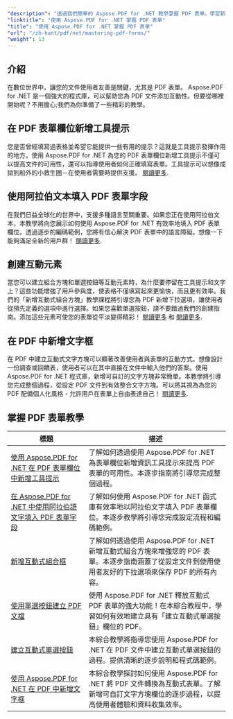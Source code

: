 ```yaml
---
"description": "透過我們簡單的 Aspose.PDF for .NET 教學掌握 PDF 表單。學習新增工具提示、填充欄位和建立互動式元件。"
"linktitle": "使用 Aspose.PDF for .NET 掌握 PDF 表單"
"title": "使用 Aspose.PDF for .NET 掌握 PDF 表單"
"url": "/zh-hant/pdf/net/mastering-pdf-forms/"
"weight": 13
---
```


## 介紹

在數位世界中，讓您的文件使用者友善是關鍵，尤其是 PDF 表單。 Aspose.PDF for .NET 是一個強大的程式庫，可以幫助您為 PDF 文件添加互動性。但要從哪裡開始呢？不用擔心;我們為你準備了一些精彩的教學。

## 在 PDF 表單欄位新增工具提示

您是否曾經填寫過表格並希望它能提供一些有用的提示？這就是工具提示發揮作用的地方。使用 Aspose.PDF for .NET 為您的 PDF 表單欄位新增工具提示不僅可以提高文件的可用性，還可以指導使用者如何正確填寫表單。工具提示可以想像成拋到船外的小救生圈－在使用者需要時提供支援。 [閱讀更多](./adding-tooltips-to-pdf-form-fields/).

## 使用阿拉伯文本填入 PDF 表單字段

在我們日益全球化的世界中，支援多種語言至關重要。如果您正在使用阿拉伯文本，本教學將向您展示如何使用 Aspose.PDF for .NET 有效率地填入 PDF 表單欄位。透過逐步的編碼範例，您將有信心解決 PDF 表單中的語言障礙。想像一下能夠滿足全新的用戶群！ [閱讀更多](./fill-pdf-form-fields-with-arabic-text/).

## 創建互動元素

當您可以建立組合方塊和單選按鈕等互動元素時，為什麼要停留在工具提示和文字上？這些功能增強了用戶參與度，使表格不僅填寫起來更愉快，而且更有效率。我們的「新增互動式組合方塊」教學課程將引導您為 PDF 新增下拉選項，讓使用者從預先定義的選項中進行選擇。如果您喜歡單選按鈕，請不要錯過我們的創建指南。添加這些元素可使您的表單從平淡變得精彩！ [閱讀更多](./add-interactive-combo-boxes/) 和 [閱讀更多](./create-interactive-radio-buttons/).


## 在 PDF 中新增文字框

在 PDF 中建立互動式文字方塊可以顯著改善使用者與表單的互動方式。想像設計一份調查或回饋表，使用者可以在其中直接在文件中輸入他們的答案。使用 Aspose.PDF for .NET 程式庫，新增可自訂的文字方塊非常簡單。本教學將引導您完成整個過程，從設定 PDF 文件到有效整合文字方塊。可以將其視為為您的 PDF 配備個人化風格 - 允許用戶在表單上自由表達自己！ [閱讀更多](./adding-text-boxes/).

## 掌握 PDF 表單教學
|標題 |描述 |
| --- | --- | 
| [使用 Aspose.PDF for .NET 在 PDF 表單欄位中新增工具提示](./adding-tooltips-to-pdf-form-fields/) |了解如何透過使用 Aspose.PDF for .NET 為表單欄位新增資訊工具提示來提高 PDF 表單的可用性。本逐步指南將引導您完成整個過程。 |  
| [在 Aspose.PDF for .NET 中使用阿拉伯語文字填入 PDF 表單字段](./fill-pdf-form-fields-with-arabic-text/) |了解如何使用 Aspose.PDF for .NET 函式庫有效率地以阿拉伯文字填入 PDF 表單欄位。本逐步教學將引導您完成設定流程和編碼範例。 |  
| [新增互動式組合框](./add-interactive-combo-boxes/) |了解如何透過使用 Aspose.PDF for .NET 新增互動式組合方塊來增強您的 PDF 表單。本逐步指南涵蓋了從設定文件到使用使用者友好的下拉選項來保存 PDF 的所有內容。 |  
| [使用單選按鈕建立 PDF 文檔](./creating-pdf-document-with-radio-buttons/) |使用 Aspose.PDF for .NET 釋放互動式 PDF 表單的強大功能！在本綜合教程中，學習如何有效地建立具有「建立互動式單選按鈕」欄位的 PDF。 |  
| [建立互動式單選按鈕](./create-interactive-radio-buttons/) |本綜合教學將指導您使用 Aspose.PDF for .NET 在 PDF 文件中建立互動式單選按鈕的過程。提供清晰的逐步說明和程式碼範例。 |  
| [使用 Aspose.PDF for .NET 在 PDF 中新增文字框](./adding-text-boxes/) |本綜合教學探討如何使用 Aspose.PDF for .NET 將 PDF 文件轉換為互動式表單。了解新增可自訂文字方塊欄位的逐步過程，以提高使用者體驗和資料收集效率。 |